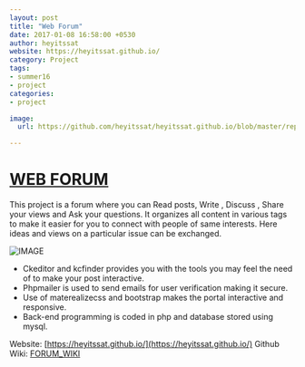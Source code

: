 ```yaml
---
layout: post
title: "Web Forum"
date: 2017-01-08 16:58:00 +0530
author: heyitssat
website: https://heyitssat.github.io/
category: Project
tags:
- summer16
- project
categories:
- project

image:
  url: https://github.com/heyitssat/heyitssat.github.io/blob/master/report_image/1%20(2).png

---
```


# [WEB FORUM](https://github.com/heyitssat/Forum.github.io/index.md)

This project is a forum where you can Read posts, Write , Discuss , Share your views and Ask your questions. It organizes all content in various tags to make it easier for you to connect with people of same interests. Here ideas and views on a particular issue can be exchanged.

![IMAGE](https://github.com/heyitssat/heyitssat.github.io/blob/master/report_image/1%20(2).png)


- Ckeditor and kcfinder provides you with the tools you may feel the need of to make your post interactive.
- Phpmailer is used to send emails for user verification making it secure.
- Use of materealizecss and bootstrap makes the portal interactive and responsive.
- Back-end programming is coded in php and database stored using mysql.

Website: [https://heyitssat.github.io/](https://heyitssat.github.io/) 
Github Wiki: [FORUM_WIKI](https://github.com/heyitssat/Project_pragati/wiki)
